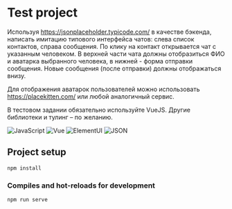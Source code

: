 # Test project

Используя https://jsonplaceholder.typicode.com/ в качестве бэкенда, написать имитацию типового интерфейса чатов: слева список контактов, справа сообщения. По клику на контакт открывается чат с указанным человеком. В верхней части чата должны отобразиться ФИО и аватарка выбранного человека, в нижней - форма отправки сообщения. Новые сообщения (после отправки) должны отображаться внизу.

Для отображения аватарок пользователей можно использовать https://placekitten.com/ или любой аналогичный сервис.

В тестовом задании обязательно используйте VueJS. Другие библиотеки и тулинг – по желанию.

![JavaScript](https://img.shields.io/badge/-JavaScript-24292F?style=for-the-badge&logo=JavaScript&logoColor=F7DF1E)
![Vue](https://img.shields.io/badge/-Vue-24292F?style=for-the-badge&logo=Vue.js&logoColor=4FC08D)
![ElementUI](https://img.shields.io/badge/El-ElemenUI-yellowgreen)
![JSON](https://img.shields.io/badge/-JSON-24292F?style=for-the-badge&logo=JSON)

## Project setup
```
npm install
```

### Compiles and hot-reloads for development
```
npm run serve
```

